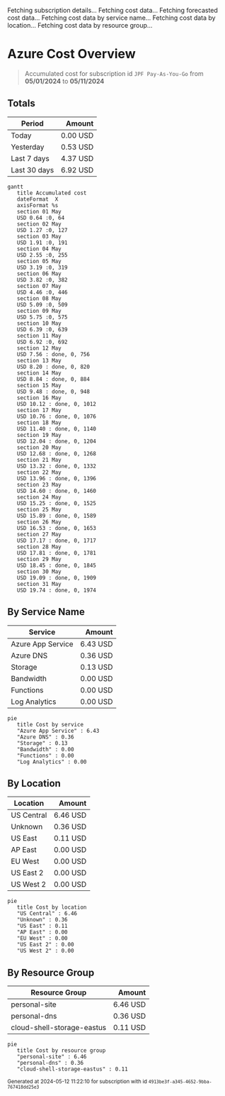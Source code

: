 Fetching subscription details...
Fetching cost data...
Fetching forecasted cost data...
Fetching cost data by service name...
Fetching cost data by location...
Fetching cost data by resource group...
# Azure Cost Overview

> Accumulated cost for subscription id `JPF Pay-As-You-Go` from **05/01/2024** to **05/11/2024**

## Totals

|Period|Amount|
|---|---:|
|Today|0.00 USD|
|Yesterday|0.53 USD|
|Last 7 days|4.37 USD|
|Last 30 days|6.92 USD|

```mermaid
gantt
   title Accumulated cost
   dateFormat  X
   axisFormat %s
   section 01 May
   USD 0.64 :0, 64
   section 02 May
   USD 1.27 :0, 127
   section 03 May
   USD 1.91 :0, 191
   section 04 May
   USD 2.55 :0, 255
   section 05 May
   USD 3.19 :0, 319
   section 06 May
   USD 3.82 :0, 382
   section 07 May
   USD 4.46 :0, 446
   section 08 May
   USD 5.09 :0, 509
   section 09 May
   USD 5.75 :0, 575
   section 10 May
   USD 6.39 :0, 639
   section 11 May
   USD 6.92 :0, 692
   section 12 May
   USD 7.56 : done, 0, 756
   section 13 May
   USD 8.20 : done, 0, 820
   section 14 May
   USD 8.84 : done, 0, 884
   section 15 May
   USD 9.48 : done, 0, 948
   section 16 May
   USD 10.12 : done, 0, 1012
   section 17 May
   USD 10.76 : done, 0, 1076
   section 18 May
   USD 11.40 : done, 0, 1140
   section 19 May
   USD 12.04 : done, 0, 1204
   section 20 May
   USD 12.68 : done, 0, 1268
   section 21 May
   USD 13.32 : done, 0, 1332
   section 22 May
   USD 13.96 : done, 0, 1396
   section 23 May
   USD 14.60 : done, 0, 1460
   section 24 May
   USD 15.25 : done, 0, 1525
   section 25 May
   USD 15.89 : done, 0, 1589
   section 26 May
   USD 16.53 : done, 0, 1653
   section 27 May
   USD 17.17 : done, 0, 1717
   section 28 May
   USD 17.81 : done, 0, 1781
   section 29 May
   USD 18.45 : done, 0, 1845
   section 30 May
   USD 19.09 : done, 0, 1909
   section 31 May
   USD 19.74 : done, 0, 1974
```

## By Service Name

|Service|Amount|
|---|---:|
|Azure App Service|6.43 USD|
|Azure DNS|0.36 USD|
|Storage|0.13 USD|
|Bandwidth|0.00 USD|
|Functions|0.00 USD|
|Log Analytics|0.00 USD|

```mermaid
pie
   title Cost by service
   "Azure App Service" : 6.43
   "Azure DNS" : 0.36
   "Storage" : 0.13
   "Bandwidth" : 0.00
   "Functions" : 0.00
   "Log Analytics" : 0.00
```

## By Location

|Location|Amount|
|---|---:|
|US Central|6.46 USD|
|Unknown|0.36 USD|
|US East|0.11 USD|
|AP East|0.00 USD|
|EU West|0.00 USD|
|US East 2|0.00 USD|
|US West 2|0.00 USD|

```mermaid
pie
   title Cost by location
   "US Central" : 6.46
   "Unknown" : 0.36
   "US East" : 0.11
   "AP East" : 0.00
   "EU West" : 0.00
   "US East 2" : 0.00
   "US West 2" : 0.00
```

## By Resource Group

|Resource Group|Amount|
|---|---:|
|personal-site|6.46 USD|
|personal-dns|0.36 USD|
|cloud-shell-storage-eastus|0.11 USD|

```mermaid
pie
   title Cost by resource group
   "personal-site" : 6.46
   "personal-dns" : 0.36
   "cloud-shell-storage-eastus" : 0.11
```

<sup>Generated at 2024-05-12 11:22:10 for subscription with id `4913be3f-a345-4652-9bba-767418dd25e3`</sup>
